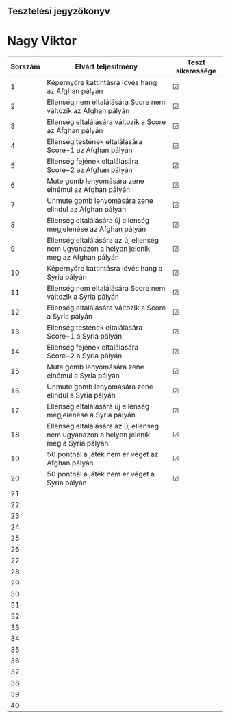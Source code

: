## Tesztelési jegyzőkönyv

# Nagy Viktor

Sorszám | Elvárt teljesítmény | Teszt sikeressége |
| --- | --- | --- |
| 1 | Képernyőre kattintásra lövés hang az Afghan pályán | ☑ |  
| 2 | Ellenség nem eltalálására Score nem változik az Afghan pályán | ☑ |  
| 3 | Ellenség eltalálására változik a Score az Afghan pályán | ☑ |  
| 4 | Ellenség testének eltalálására Score+1 az Afghan pályán | ☑ |  
| 5 | Ellenség fejének eltalálására Score+2 az Afghan pályán | ☑ |  
| 6 | Mute gomb lenyomására zene elnémul az Afghan pályán | ☑ |  
| 7 | Unmute gomb lenyomására zene elindul az Afghan pályán | ☑ |
| 8 | Ellenség eltalálására új ellenség megjelenése az Afghan pályán | ☑ |  
| 9 | Ellenség eltalálására az új ellenség nem ugyanazon a helyen jelenik meg az Afghan pályán | ☑ |  
| 10 | Képernyőre kattintásra lövés hang a Syria pályán | ☑ |  
| 11 | Ellenség nem eltalálására Score nem változik a Syria pályán | ☑  |  
| 12 | Ellenség eltalálására változik a Score a Syria pályán | ☑  |  
| 13 | Ellenség testének eltalálására Score+1 a Syria pályán | ☑  |  
| 14 | Ellenség fejének eltalálására Score+2 a Syria pályán | ☑  |  
| 15 | Mute gomb lenyomására zene elnémul a Syria pályán | ☑  |  
| 16 | Unmute gomb lenyomására zene elindul a Syria pályán | ☑  |  
| 17 | Ellenség eltalálására új ellenség megjelenése a Syria pályán | ☑  |  
| 18 | Ellenség eltalálására az új ellenség nem ugyanazon a helyen jelenik meg a Syria pályán | ☑  |  
| 19 | 50 pontnál a játék nem ér véget az Afghan pályán | ☑  |  
| 20 | 50 pontnál a játék nem ér véget a Syria pályán | ☑  |  
| 21 |  |  |  |
| 22 |  |  |  |
| 23 |  |  |  |
| 24 |  |  |  |
| 25 |  |  |  |
| 26 |  |  |  |
| 27 |  |  |  |
| 28 |  |  |  |
| 29 |  |  |  |
| 30 |  |  |  |
| 31 |  |  |  |
| 32 |  |  |  |
| 33 |  |  |  |
| 34 |  |  |  |
| 35 |  |  |  |
| 36 |  |  |  |
| 37 |  |  |  |
| 38 |  |  |  |
| 39 |  |  |  |
| 40 |  |  |  |
